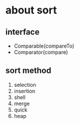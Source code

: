 # about sort

## interface

- Comparable(compareTo)
- Comparator(compare)

## sort method

1. selection
2. insertion
3. shell
4. merge
5. quick
6. heap
